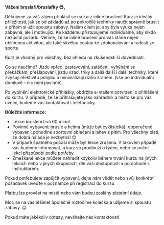 **Vážení bruslaři/bruslařky 😊,**

Děkujeme za váš zájem přihlásit se na kurz inline bruslení! Kurz je ideální příležitostí, jak se od základů až po pokročilé techniky naučit správně bruslit a přitom si užít spoustu zábavy. Naším cílem je, aby byla výuka nejen zábavná, ale i motivující. Ke každému přistupujeme individuálně, aby nikdo nezůstal pozadu. Věříme, že se inline bruslení pro vás stane nejen oblíbenou aktivitou, ale také skvělou cestou ke zdokonalování a radosti ze sportu.

Kurz je vhodný pro všechny, bez ohledu na zkušenosti či dovednosti.

Co se naučíme? Jízdu vpřed, zastavování, zatáčení, vyhýbání se překážkám, přešlapování, jízdu vzad, triky a další další i další techniky, které zvyšují efektivitu pohybu a minimalizují riziko zranění. (vše po individuální domluvě – nic není povinné).

Po vyplnění elektronické přihlášky, obdržíte e-mailem potvrzení o přihlášení do kurzu. V případě, že se přihlašujete jako náhradník a místo se pro vás uvolní, budeme vás kontaktovat i telefonicky.

**Důležité informace:**
- Lekce bruslení trvá 60 minut.
- Povinné vybavení: brusle a helma (může být cyklistická), doporučené vybavení: pohodlné sportovní oblečení a lahev s pitím. Pro všechny platí, že dobrá nálada je nezbytná! 😊
- V případě špatného počasí může být lekce zrušena. V takovém případě vás budeme informovat, a kurz se prodlouží o týden, nebo se počet lekcí přizpůsobí podle potřeby.
- Zmeškané lekce můžete nahradit kdykoliv během trvání kurzu na jiných lekcích nebo v jiných skupinách, dle vaší dostupnosti a po dohodě s instruktorem.

Pokud potřebujete zapůjčit vybavení, dejte nám vědět nebo svůj konkrétní požadavek uveďte v poznámce při registraci do kurzu.

Platbu lze provést na místě nebo vám budou zaslány platební údaje.

Moc se na vás těšíme! Společně roztočíme kolečka a užijeme si spoustu zábavy. 😊 

Pokud máte jakékoliv dotazy, neváhejte nás kontaktovat!

